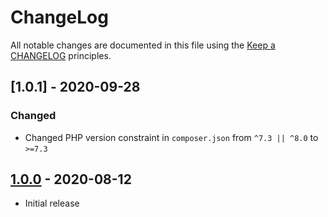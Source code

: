 # ChangeLog

All notable changes are documented in this file using the [Keep a CHANGELOG](https://keepachangelog.com/) principles.

## [1.0.1] - 2020-09-28

### Changed

- Changed PHP version constraint in `composer.json` from `^7.3 || ^8.0` to `>=7.3`

## [1.0.0] - 2020-08-12

- Initial release

[1.0.0]: https://github.com/sebastianbergmann/cli-parser/compare/bb7bb3297957927962b0a3335befe7b66f7462e9...1.0.0

